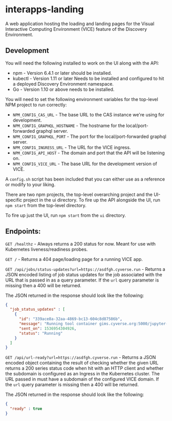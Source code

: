 interapps-landing
=================

A web application hosting the loading and landing pages for the Visual Interactive Computing Environment (VICE) feature of the Discovery Environment.

## Development

You will need the following installed to work on the UI along with the API:

* npm - Version 6.4.1 or later should be installed.
* kubectl - Version 1.11 or later Needs to be installed and configured to hit a deployed Discovery Environment namespace.
* Go - Version 1.10 or above needs to be installed.

You will need to set the following environment variables for the top-level NPM project to run correctly:

* `NPM_CONFIG_CAS_URL` - The base URL to the CAS instance we're using for development.
* `NPM_CONFIG_GRAPHQL_HOSTNAME` - The hostname for the local/port-forwarded graphql server.
* `NPM_CONFIG_GRAPHQL_PORT` - The port for the local/port-forwarded graphql server.
* `NPM_CONFIG_INGRESS_URL` - The URL for the VICE ingress.
* `NPM_CONFIG_API_HOST` - The domain and port that the API will be listening on.
* `NPM_CONFIG_VICE_URL` - The base URL for the development version of VICE.

A `config.sh` script has been included that you can either use as a reference or modify to your liking.

There are two npm projects, the top-level overarching project and the UI-specific project in the ui directory. To fire up the API alongside the UI, run `npm start` from the top-level directory.

To fire up just the UI, run `npm start` from the `ui` directory.

## Endpoints:

`GET /healthz` - Always returns a 200 status for now. Meant for use with Kubernetes liveness/readiness probes.

`GET /` - Returns a 404 page/loading page for a running VICE app.

`GET /api/jobs/status-updates?url=https://asdfgh.cyverse.run` - Returns a JSON encoded listing of job status updates for the job associated with the URL that is passed in as a query parameter. If the `url` query parameter is missing then a 400 will be returned.

 The JSON returned in the response should look like the following:

```json
{
  "job_status_updates" : [
    {
      "id": "339ace8a-32aa-4869-bc13-604c8d87586b",
      "message": "Running tool container gims.cyverse.org:5000/jupyter-lab:beta with arguments: ",
      "sent_on": 1536954304926,
      "status": "Running"
    }
  ]
}
```

`GET /api/url-ready?url=https://asdfgh.cyverse.run` - Returns a JSON encoded object containing the result of checking whether the given URL returns a 200 series status code when hit with an HTTP client and whether the subdomain is configured as an Ingress in the Kubernetes cluster. The URL passed in must have a subdomain of the configured VICE domain. If the `url` query parameter is missing then a 400 will be returned.

The JSON returned in the response should look like the following:

```json
{
  "ready" : true
}
```
